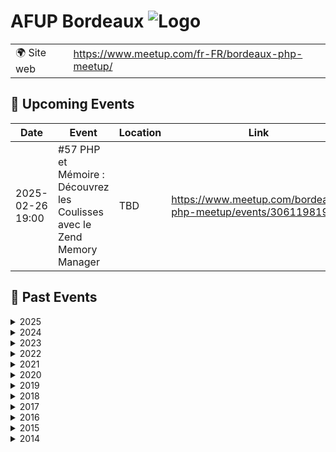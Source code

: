 # AFUP Bordeaux ![Logo](https://example.com/logo-afup-bordeaux.png)

|                                |     |
| ------------------------------ | --- |
| 🌍 Site web                    | https://www.meetup.com/fr-FR/bordeaux-php-meetup/ |

<!-- EVENTS:START -->
## 📅 Upcoming Events

| Date | Event | Location | Link |
|------|--------|----------|------|
| 2025-02-26 19:00 | #57 PHP et Mémoire : Découvrez les Coulisses avec le Zend Memory Manager | TBD | https://www.meetup.com/bordeaux-php-meetup/events/306119819/ |

## 📆 Past Events

<details>
<summary>2025</summary>

| Date | Event | Location | Link |
|------|--------|----------|------|
| 2025-01-22 19:00 | #56: Session lightning talks | TBD | https://www.meetup.com/bordeaux-php-meetup/events/304967965/ |
</details>

<details>
<summary>2024</summary>

| Date | Event | Location | Link |
|------|--------|----------|------|
| 2024-11-20 19:00 | #55: J'ai hacké puis contribué à Symfony | TBD | https://www.meetup.com/bordeaux-php-meetup/events/304415496/ |
| 2024-10-30 19:00 | #54: L'OOP au coeur du templating Symfony - TwigComponent & LiveComponent | TBD | https://www.meetup.com/bordeaux-php-meetup/events/303975250/ |
| 2024-09-26 19:00 | #53 : StandAAArdisez vos tests & La goutte d'eau qui fait déborder le Cloud | TBD | https://www.meetup.com/bordeaux-php-meetup/events/303353062/ |
| 2024-06-12 19:00 | Meetup PHP #52 : Index me baby! Une intro elastic; Parlons search engine | TBD | https://www.meetup.com/bordeaux-php-meetup/events/300806782/ |
| 2024-05-22 19:00 | Meetup PHP #51 : Symfony - Composant Scheduler + l'intérieur d'un Bundle | TBD | https://www.meetup.com/bordeaux-php-meetup/events/300806648/ |
| 2024-04-24 19:00 | Meetup PHP #50 : Redis, le couteau suisse du développeur | TBD | https://www.meetup.com/bordeaux-php-meetup/events/300013958/ |
| 2024-03-13 19:00 | Super-Apéro 2024 | TBD | https://www.meetup.com/bordeaux-php-meetup/events/299275583/ |
| 2024-02-28 19:00 | Meetup PHP #49 : PHP + ChatGPT: let's review a generative feature! | TBD | https://www.meetup.com/bordeaux-php-meetup/events/299041870/ |
| 2024-01-24 19:00 | Meetup PHP #48 : Xdebug, la lumière au bout du tunnel. Cette fois c'est la bonne | TBD | https://www.meetup.com/bordeaux-php-meetup/events/297836117/ |
</details>

<details>
<summary>2023</summary>

| Date | Event | Location | Link |
|------|--------|----------|------|
| 2023-11-28 19:00 | Meetup PHP #47 : Mutation testing et Dette technique | TBD | https://www.meetup.com/bordeaux-php-meetup/events/297177923/ |
| 2023-10-25 19:00 | Meetup PHP #46 : Xdebug, la lumière au bout du tunnel. | TBD | https://www.meetup.com/bordeaux-php-meetup/events/296249567/ |
| 2023-09-28 19:00 | Meetup PHP #45 : La mutabilité m’a tué, l’immutabilité m’a sauvé | TBD | https://www.meetup.com/bordeaux-php-meetup/events/295714201/ |
| 2023-06-29 19:00 | Meetup PHP #44 : on parlera AI et Open Source | TBD | https://www.meetup.com/bordeaux-php-meetup/events/293975851/ |
| 2023-05-24 19:00 | Meetup PHP #43: ManoMano nous accueille pour 2 talks | TBD | https://www.meetup.com/bordeaux-php-meetup/events/293284178/ |
| 2023-04-26 19:00 | Meetup PHP #42 : Domaine Riche vs Domaine Anémique | TBD | https://www.meetup.com/bordeaux-php-meetup/events/292368112/ |
| 2023-03-16 19:00 | Super-Apéro 2023 | TBD | https://www.meetup.com/bordeaux-php-meetup/events/291960656/ |
</details>

<details>
<summary>2022</summary>

| Date | Event | Location | Link |
|------|--------|----------|------|
| 2022-06-23 19:30 | Super-Apéro 2022 | TBD | https://www.meetup.com/bordeaux-php-meetup/events/286552197/ |
| 2022-05-19 19:30 | Meetup PHP #39 : Quoi de neuf dans Symfony 6.1 ? | TBD | https://www.meetup.com/bordeaux-php-meetup/events/285538975/ |
| 2022-01-20 19:00 | Meetup PHP (online) #37 : Pipeline Pattern | Online | https://www.meetup.com/bordeaux-php-meetup/events/283045545/ |
</details>

<details>
<summary>2021</summary>

| Date | Event | Location | Link |
|------|--------|----------|------|
| 2021-11-04 19:00 | Meetup PHP (online) #37 : PHP Static Code Analysis 101 | Online | https://www.meetup.com/bordeaux-php-meetup/events/281446735/ |
</details>

<details>
<summary>2020</summary>

| Date | Event | Location | Link |
|------|--------|----------|------|
| 2020-09-30 18:30 | Meetup PHP (online) #36 : Travailler avec un projet legacy | Online | https://www.meetup.com/bordeaux-php-meetup/events/273572868/ |
| 2020-05-19 18:00 | Meetup PHP (online) #35 : 1 Monolithe, N microservices | Online | https://www.meetup.com/bordeaux-php-meetup/events/270601172/ |
| 2020-02-19 19:30 | Meetup PHP #34 : Concevoir des applications PHP résilientes en 2020 | TBD | https://www.meetup.com/bordeaux-php-meetup/events/268376150/ |
| 2020-01-30 19:30 | Meetup PHP #33: Playlist preprogramming, from (almost) nothing to something cool | TBD | https://www.meetup.com/bordeaux-php-meetup/events/267694409/ |
</details>

<details>
<summary>2019</summary>

| Date | Event | Location | Link |
|------|--------|----------|------|
| 2019-12-17 19:30 | Meetup PHP #32 : Apéro Quizz -> PHP 7.4 | TBD | https://www.meetup.com/bordeaux-php-meetup/events/266824505/ |
| 2019-11-28 19:30 | Meetup PHP #31 : De la performance, même avec Doctrine ! | TBD | https://www.meetup.com/bordeaux-php-meetup/events/266311873/ |
| 2019-09-26 19:30 | Meetup PHP #30 : L'e-commerce sans accroc avec Sylius | TBD | https://www.meetup.com/bordeaux-php-meetup/events/264307234/ |
| 2019-06-26 19:30 | Meetup PHP #29 : Deep dive into the Symfony Debug component | TBD | https://www.meetup.com/bordeaux-php-meetup/events/261859060/ |
| 2019-05-22 19:30 | Meetup PHP #28 : Architecture extensible avec Laravel | TBD | https://www.meetup.com/bordeaux-php-meetup/events/261041713/ |
| 2019-04-18 19:30 | Meetup PHP #27 : Le container d'injections de dépendances aux petits oignons ! | TBD | https://www.meetup.com/bordeaux-php-meetup/events/260445410/ |
| 2019-03-14 19:00 | Super Apéro PHP 2019 | TBD | https://www.meetup.com/bordeaux-php-meetup/events/259321285/ |
| 2019-02-28 19:30 | Meetup PHP #26 : DDD, CQ(R)S, Clean Architecture ... dans un framework MVC | TBD | https://www.meetup.com/bordeaux-php-meetup/events/258940449/ |
| 2019-01-24 19:00 | 2018 est mort, vive 2019 ! Apéro de rentrée  | TBD | https://www.meetup.com/bordeaux-php-meetup/events/257987818/ |
</details>

<details>
<summary>2018</summary>

| Date | Event | Location | Link |
|------|--------|----------|------|
| 2018-11-29 19:30 | Meetup PHP #25 : Lightning Talks: Back to the Future - Rétrospective 2018 | TBD | https://www.meetup.com/bordeaux-php-meetup/events/256158020/ |
| 2018-10-30 19:30 | Meetup PHP #24 : contribuer à des projets opensource | TBD | https://www.meetup.com/bordeaux-php-meetup/events/255739189/ |
| 2018-09-25 19:30 | Defensive programming | TBD | https://www.meetup.com/bordeaux-php-meetup/events/254348414/ |
| 2018-06-29 19:30 | API, REST ou GraphQL ? Par Kevin Dunglas. Elections des représentants | TBD | https://www.meetup.com/bordeaux-php-meetup/events/251523532/ |
| 2018-06-06 19:00 | meetup php #21 : CQRS, FONCTIONNEL, EVENT SOURCING & DOMAIN DRIVEN DESIGN | TBD | https://www.meetup.com/bordeaux-php-meetup/events/250837322/ |
| 2018-04-26 19:00 | PHP meetup #20 : Des projets de qualité avec l'intégration continue !  | TBD | https://www.meetup.com/bordeaux-php-meetup/events/249219313/ |
| 2018-03-08 18:45 | Super Apéro AFUP | TBD | https://www.meetup.com/bordeaux-php-meetup/events/248368183/ |
| 2018-02-27 19:00 | PHP meetup #19 - Recruter vos developpeurs | TBD | https://www.meetup.com/bordeaux-php-meetup/events/247423312/ |
| 2018-01-12 19:00 | SfPot Afup/Afsy du 12 Janvier 2017 avec Nicolas Grekas | TBD | https://www.meetup.com/bordeaux-php-meetup/events/246405038/ |
</details>

<details>
<summary>2017</summary>

| Date | Event | Location | Link |
|------|--------|----------|------|
| 2017-12-19 19:15 | PHP Meetup #18: SOAP vs REST, on en parle ? | TBD | https://www.meetup.com/bordeaux-php-meetup/events/245559102/ |
| 2017-11-21 19:15 | PHP Meetup #17: Tester son application PHP | TBD | https://www.meetup.com/bordeaux-php-meetup/events/245072350/ |
| 2017-09-28 19:00 | PHP Meetup #16:  Architecture REST & API RESTful | TBD | https://www.meetup.com/bordeaux-php-meetup/events/243354825/ |
| 2017-08-09 19:00 | PHP Meetup #15 : Le passé doit mourir; migrer vers PHP 7.2 | TBD | https://www.meetup.com/bordeaux-php-meetup/events/241998031/ |
| 2017-06-20 19:15 | PHP Meetup #14 : Mieux comprendre les PHP Standards Recommandations (PSR) | TBD | https://www.meetup.com/bordeaux-php-meetup/events/240387941/ |
| 2017-05-23 18:45 | Meetup hors-série : CQRS, FP, ES et DDD (Okiwi) | TBD | https://www.meetup.com/bordeaux-php-meetup/events/239873606/ |
| 2017-04-18 19:00 | PHP Meetup #13: analyse statique de code | TBD | https://www.meetup.com/bordeaux-php-meetup/events/239125374/ |
| 2017-03-28 19:00 | PHP Meetup #12: sécurité web | TBD | https://www.meetup.com/bordeaux-php-meetup/events/238404985/ |
| 2017-03-09 19:00 | Super-Apéro au Frog and Rosbif | TBD | https://www.meetup.com/bordeaux-php-meetup/events/237877972/ |
</details>

<details>
<summary>2016</summary>

| Date | Event | Location | Link |
|------|--------|----------|------|
| 2016-06-20 19:00 | PHP Meetup #11 : Développement d'applications CLI en PHP | TBD | https://www.meetup.com/bordeaux-php-meetup/events/231557035/ |
| 2016-02-03 18:30 | PHP Meetup #10 : Haxe pour les développeurs web | TBD | https://www.meetup.com/bordeaux-php-meetup/events/227986634/ |
</details>

<details>
<summary>2015</summary>

| Date | Event | Location | Link |
|------|--------|----------|------|
| 2015-11-26 19:00 | PHP Meetup #9 : Rétrospective d’une mutation technique d’un projet digital | TBD | https://www.meetup.com/bordeaux-php-meetup/events/226237783/ |
| 2015-10-14 19:00 | PHP Meetup #8: Typo3 & PHP: Trollons peu mais trollons bien | TBD | https://www.meetup.com/bordeaux-php-meetup/events/225890851/ |
| 2015-09-15 19:00 | Lightning talk : Les design patterns | TBD | https://www.meetup.com/bordeaux-php-meetup/events/224737500/ |
| 2015-07-31 19:00 | PHP Meetup #6: REST in peace | TBD | https://www.meetup.com/bordeaux-php-meetup/events/223574747/ |
| 2015-06-24 19:00 | PHP Meetup #5: Introduction à la programmation fonctionnelle | TBD | https://www.meetup.com/bordeaux-php-meetup/events/222955952/ |
| 2015-05-26 19:00 | PHPMeetup #4 : STUPID vs SOLID  | TBD | https://www.meetup.com/bordeaux-php-meetup/events/222318186/ |
| 2015-04-22 19:00 | Lightning talks | TBD | https://www.meetup.com/bordeaux-php-meetup/events/221574381/ |
| 2015-01-21 18:30 | Scalability & High performance of legacy php application | TBD | https://www.meetup.com/bordeaux-php-meetup/events/219713593/ |
</details>

<details>
<summary>2014</summary>

| Date | Event | Location | Link |
|------|--------|----------|------|
| 2014-12-11 18:30 | Meetup PHP: Retour sur le Forum PHP / Domain Driven Design | TBD | https://www.meetup.com/bordeaux-php-meetup/events/218821208/ |
</details>
<!-- EVENTS:END -->